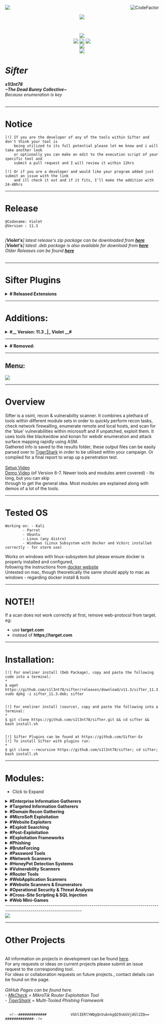 <img align="left" src="https://img.shields.io/badge/Author-s1l3nt78-blueviolet"><a href="https://www.codefactor.io/repository/github/s1l3nt78/sifter"><img align="right" src="https://www.codefactor.io/repository/github/s1l3nt78/sifter/badge" alt="CodeFactor" /></a><br/>
<p align="center"><img align="center" src="https://img.shields.io/badge/-The_Dead_Bunny_Collective-green"></p>
<br />
<p align="center">
	<img align="center" src="https://raw.githubusercontent.com/s1l3nt78/sifter/master/docs/sifter.png">
<br>
  	<img align="center" src="https://img.shields.io/github/issues/s1l3nt78/sifter">
  	<img align="center" src="https://img.shields.io/github/forks/s1l3nt78/sifter">
  	<img align="center" src="https://img.shields.io/github/stars/s1l3nt78/sifter">		  
<br>
	<img align="center" src="https://img.shields.io/badge/@Codename:-Violet-violet"><br />
	<img align="center" src="https://img.shields.io/badge/Version-11.3-red">
<!--	<img align="center" src="https://img.shields.io/badge/Revision--green">
--></p>

# *Sifter*
<strong><em>s1l3nt78</em></strong>
<br>
<strong><em>~The Dead Bunny Collective~</em></strong>
<br />
*Because enumeration is key*
<br>
<br>

---------------------------------------------------------------------------------------------------------------------

# Notice

	[!] If you are the developer of any of the tools within Sifter and don't think your tool is
	    being utilized to its full potential please let me know and i will take another look
	    or optionally you can make an edit to the execution script of your specific tool and
	    submit a pull request and I will review it within 12hrs

	[!] Or if you are a developer and would like your program added just submit an issue with the link
	    and ill check it out and if it fits, I'll make the addition with 24-48hrs

---------------------------------------------------------------------------------------------------------------------

# Release

	@Codename: Violet
	@Version : 11.3
<!--	@Revision: 3
-->
<br>
<em>[<strong>Violet's</strong>] latest release's zip package can be downloaded from <a href="https://github.com/s1l3nt78/sifter/archive/master.zip"><strong>here</strong></a></em>
<br />
<em>[<strong>Violet's</strong>] latest .deb package is also available for download from <a href="https://github.com/s1l3nt78/sifter/releases/download/v11.3/sifter_11.3.deb"><strong>here</strong></a></em>
<br />
<em>Older Releases can be found <a href="https://github.com/s1l3nt78/sifter/archive/"><strong>here</strong></a></em>
<br>
<br>

---------------------------------------------------------------------------------------------------------------------

# Sifter Plugins

<details>
	<summary><strong># Released Extensions</strong></summary>
- <a href="https://github.com/Sifter-Ex/g">G</a> - Sifter's <em>g</em> extension gives a GUI overlay
<br />&emsp;	'--> Built on top of <a href="https://github.com/GitSquared/edex-ui">eDEX-UI</a><br />
- <a href="https://github.com/Sifter-Ex/f">F</a> - Sifter's <em>f</em> extension provides the DanderFuzz Exploitational Plugin for Sifter
<br />&emsp; '--> Framework created by the <a href="#">EquationGroup</a> courtesy of <a href="#">The Shadow Brokers</a><br />
  - <a href="https://github.com/Sifter-Ex/mPlug">M</a> - Sifter's <em>m</em> extension provided malware analysis tools.<br />
  - <a href="https://github.com/Sifter-Ex/cPlug">C</a> - Sifter's <em>c</em> extension is just a small script allowing CobaltStrike to be added to exploitation frameworks.<br />
&emsp;&emsp;	<em>(A copy of CobaltStrike will <strong>NOT</strong> be provided, <strong>You must provide your own</strong>)</em>
</details>

---------------------------------------------------------------------------------------------------------------------

# Additions:
<details>
	<summary><strong>#__ Version: 11.3 _|_ Violet __# </strong></summary><br />
- <strong>Snaffler</strong> - Gather Windows computers from Active Directory, then searches out file shares, and whether you can read them.<br />
- <strong>WeblogicScanner</strong> - Weblogic Vulnerability Scanning Tool<br />
- <strong>Responder</strong> - LLMNR, NBT-NS and MDNS poisoner.<br />
- <strong>Vailyn</strong> - Multi-phased vulnerability analysis and LFI exploitation tool<br />
- <strong>Mitre-Attack Website</strong> - Provides basic navigation and annotation of ATT&CK matrices<br />
- <strong>DroneSploit</strong> (<em>Optional</em>)- Hacking techniques and exploits especially focused on drone hacking.<br />
<br />
- Typing <strong>info</strong> into any menu will bring up the Module Information Screen.<br />
- All Results can now be exported to Desktop and a backup zip package is created and time stamped.<br />
</em><br />
</details>

---------------------------------------------------------------------------------------------------------------------

<details>
<summary><strong># Removed:</strong></summary>
- BFAC
<br />- Maryam
<br />- ODIN
<br />- xRay
<br />- Removing redundant tools to make Sifter less bulky
</details>


---------------------------------------------------------------------------------------------------------------------

<h2>Menu:</h2>
<p>
<img align="center" src="https://raw.githubusercontent.com/s1l3nt78/sifter/master/docs/anon.png">
</p>

---------------------------------------------------------------------------------------------------------------------

# Overview

Sifter is a osint, recon & vulnerability scanner. It combines a plethara of tools within different module sets in order to quickly perform recon tasks, check network firewalling, enumerate remote and local hosts, and scan for the 'blue' vulnerabilities within microsoft and if unpatched, exploit them.  It uses tools like blackwidow and konan for webdir enumeration and attack surface mapping rapidly using ASM.
<br>
Gathered info is saved to the results folder, these output files can be easily parsed over to <a href="https://github.com/s1l3nt78/TigerShark">TigerShark</a> in order to be utilised within your campaign. Or compiled for a final report to wrap up a penetration test.
<br>
<br>
<a href="https://www.youtube.com/watch?v=YU-LYLjyO6c&t=8s">Setup Video</a>
<br>
<a href="https://youtu.be/QgAfqbxqbK0">Demo Video</a> (of Version 6-7. Newer tools and modules arent covered) - Its long, but you can skip
<br>
through to get the general idea. Most modules are explained along with demos of a lot of the tools.
<br>

---------------------------------------------------------------------------------------------------------------------

# Tested OS

	Working on: - Kali
		    - Parrot
		    - Ubuntu
		    - Linux (any distro)
		    - Windows (Linux Subsystem with Docker and VcXsrc installed correctly - for xterm use)

Works on windows with linux-subsystem but please ensure docker is properly installed and configured, <br />
following the instructions from <a href="https://docker.io">docker website</a><br />
Untested on mac, though theoretically the same should apply to mac as windows - regarding docker install & tools

---------------------------------------------------------------------------------------------------------------------

# NOTE!!

 If a scan does not work correctly at first, remove web-protocol from target. eg:
 <br>
 - use <strong>target.com</strong>
 - instead of <strong>https;//target.com</strong>

---------------------------------------------------------------------------------------------------------------------

# Installation:

	[!] For oneliner install (Deb Package), copy and paste the following code into a terminal:
	*
	$ wget https://github.com/s1l3nt78/sifter/releases/download/v11.3/sifter_11.3.deb; sudo dpkg -i sifter_11.3.deb; sifter


	[!] For oneliner install (source), copy and paste the following into a terminal:
	*
	$ git clone https://github.com/s1l3nt78/sifter.git && cd sifter && bash install.sh


	[!] Sifter Plugins can be found at https://github.com/Sifter-Ex
	[!] To install Sifter with plugins run:
	*
	$ git clone --recursive https://github.com/s1l3nt78/sifter; cd sifter; bash install.sh

----------------------------------------------------------------------------------------------------------------------

# Modules:
* Click to Expand

<details>
<summary><strong>#Enterprise Information Gatherers</strong></summary>
- <a href="https://github.com/laramies/theHarvester">theHarvester</a><br />
- <a href="https://github.com/j3ssie/Osmedeus">Osmedeus</a><br />
- <a href="https://github.com/bhavsec/reconspider">ReconSpider</a><br />
- <a href="https://github.com/Raikia/CredNinja">CredNinja</a><br />
- <a href="https://github.com/lockfale/OSINT-Framework">OSINT-Framework</a>
</details>

<details>
<summary>
<strong>#Targeted Information Gatherers</strong>
</summary>
- <a href="https://github.com/saeeddhqan/Maryam">Maryam</a><br />
- <a href="https://github.com/thewhiteh4t/seeker">Seeker</a><br />
- <a href="https://github.com/sherlock-project/sherlock">Sherlock</a><br />
- <a href="https://github.com/martinvigo/email2phonenumber">E2P (Email2Phone)</a><br />
- <a href="https://github.com/itsmehacker/CardPwn">CardPwn</a><br />
- <a href="https://github.com/kennbroorg/iKy">iKy</a><br />
- <a href="https://github.com/mxrch/GHunt">GHunt</a><br />
</details>

<details>
<summary>
<strong>#Domain Recon Gathering</strong></summary>
- <a href="https://github.com/elceef/dnstwist">DnsTwist</a><br />
- <a href="https://github.com/depthsecurity/armory">Armory</a><br />
- <a href="https://github.com/smicallef/spiderfoot">SpiderFoot</a><br />
- <a href="https://github.com/FooBallZ/pulsar">Pulsar</a><br />
- <a href="https://github.com/projectdiscovery/subfinder">SubFinder</a><br />
- <a href="https://github.com/Technowlogy-Pushpender/subdover">SubDover</a><br />
</p>
</details>

<details>
<summary>
<strong>#MicroSoft Exploitation</strong></summary>
- <a href="https://github.com/m8r0wn/ActiveReign">ActiveReign</a><br />
- <a href="https://github.com/Cyb0r9/ispy">iSpy</a><br />
- <a href="#">SMBGhost</a><br />
&emsp;&emsp;-- <a href="https://github.com/ioncube/SMBGhost">SMBGhost Scanner</a><br />
&emsp;&emsp;-- <a href="https://github.com/chompie1337/SMBGhost_RCE_PoC">SMBGhost Exploit</a><br />
</details>

<details>
<summary>
<strong>#Website Exploiters</strong></summary>
- <a href="#">DDoS</a><br />
&emsp;&emsp;-- <a href="https://github.com/s1l3nt78/Dark-Star">Dark-Star</a><br />
&emsp;&emsp;-- <a href="https://github.com/LimerBoy/Impulse">Impulse</a><br />
&emsp;&emsp;-- <a href="https://github.com/epsylon/ufonet">UFONet</a><br />
- <a href="https://github.com/tegal1337/NekoBotV1">NekoBot</a><br />
- <a href="https://github.com/capture0x/XSHOCK">xShock</a><br />
- <a href="https://github.com/anouarbensaad/vulnx">VulnX</a><br />
</details>

<details>
<summary>
<strong>#Exploit Searching</strong></summary>
- <a href="https://github.com/1N3/Findsploit">FindSploit</a><br />
- <a href="https://github.com/shodansploit/shodansploit">ShodanSploit</a><br />
</details>

<details>
<summary>
<strong>#Post-Exploitation</strong></summary>
- <a href="https://github.com/padovah4ck/CVE-2020-0683">EoP Exploit (Privilege Escalation Exploit)</a><br />
- Potatoes<br />
&emsp;&emsp;-- <a href="https://github.com/BeichenDream/BadPotato">BadPotato</a><br />
&emsp;&emsp;-- <a href="https://github.com/CCob/SweetPotato">SweetPotato</a><br />
- PEAS <br />
&emsp;&emsp;-- <a href="https://github.com/carlospolop/privilege-escalation-awesome-scripts-suite">winPEAS</a><br />
&emsp;&emsp;-- <a href="https://github.com/carlospolop/privilege-escalation-awesome-scripts-suite">linPEAS</a><br />
- <a href="https://github.com/S3cur3Th1sSh1t/WinPwn">WinPwn</a><br />
- <a href="https://github.com/Technowlogy-Pushpender/creds_harvester">CredHarvester</a><br />
- <a href="https://github.com/S3cur3Th1sSh1t/PowerSharpPack">PowerSharp</a><br />
- <a href="https://github.com/cyberark/ACLight">ACLight2</a><br />
- <a href="https://github.com/AdrianVollmer/PowerHub">PowerHub</a><br />
- <a href="https://github.com/Kevin-Robertson/InveighZero">InveighZero</a>		  
</details>

<details>
<summary>
<strong>#Exploitation Frameworks</strong></summary>
+ <a href="#">DanderFuzz</a> - Equation Group, Courtesy of the Shadow Brokers<br />
&emsp;&emsp;- FuzzBunch<br />
&emsp;&emsp;- Danderspritz<br />
	&emsp;(Provided by the <a href="https://github.com/Sifter-Ex/f">F</a> plugin.)<br />
<br />
+ <a href="#">CobaltStrike</a><br />
	&emsp; (Provided by the <a href="https://github.com/Sifter-Ex/cPlug">C</a> plugin.)<br />
+ <a href="https://github.com/nil0x42/phpsploit">PHPSploit</a><br />
+ <a href="https://github.com/entynetproject/thoron">Thoron</a><br />
+ <a href="https://metasploit.com">Metasploit</a><br />
</details>

<details>
<summary>
<strong>#Phishing</strong></summary>
+ <a href="https://github.com/s1l3nt78/TigerShark">TigerShark</a><br />
</details>

<details>
<summary>
<strong>#BruteForcing</strong></summary>
+ <a href="https://github.com/GitHackTools/BruteDum">BruteDUM</a><br />
+ <a href="https://github.com/wuseman/WBRUTER">WBruter</a><br />		  
</details>

<details>
<summary>
<strong>#Password Tools</strong></summary>
- <a href="https://github.com/sc0tfree/mentalist">Mentalist</a><br />
- <a href="https://github.com/k4m4/dcipher">DCipher</a><br />
- <a href="https://github.com/Ciphey/Ciphey">Ciphey</a><br />
</details>

<details>
<summary>
<strong>#Network Scanners</strong></summary>
- <a href="https://nmap.org">nMap</a><br />
- <a href="https://github.com/DeadNumbers/WebMap">WebMap</a><br />
- <a href="https://github.com/superhedgy/AttackSurfaceMapper">AttackSurfaceMapper</a><br />
- <a href="https://github.com/harleo/asnip">aSnip</a><br />
- <a href="https://github.com/EnableSecurity/wafw00f">wafw00f</a><br />
- <a href="#">Arp-Scan</a><br />
- <a href="https://www.github.com/josh0xA/Espionage">Espionage</a><br />
- <a href="https://github.com/intrigueio/intrigue-core">Intrigue-Core</a><br />
- <a href="https://github.com/SpiderLabs/Responder">Responder</a><br />
</details>

<details>
<summary>
<strong>#HoneyPot Detection Systems</strong></summary>
- <a href="https://github.com/aswinmguptha/HoneyCaught">HoneyCaught</a><br />
- <a href="https://github.com/MrSuicideParrot/SniffingBear">SniffingBear</a><br />
- <a href="https://github.com/Phype/telnet-iot-honeypot">HoneyTel (telnet-iot-honeypot)</a><br />
- <a href="https://github.com/hacklcx/HFish">HFish</a><br />
</details>

<details>
<summary>
<strong>#Vulnerability Scanners</strong></summary>
- <a href="https://github.com/cloudflare/flan">Flan</a><br />
- <a href="https://github.com/skavngr/rapidscan">Rapidscan</a><br />
- <a href="https://github.com/Yukinoshita47/Yuki-Chan-The-Auto-Pentest">Yuki-Chan</a><br />
- <a href="https://github.com/PowerScript/KatanaFramework">Katana-VF (Vulnerability Framework)</a><br />
- <a href="https://github.com/zdresearch/OWASP-Nettacker">OWASP-Nettacker</a><br />
- <a href="https://github.com/Technowlogy-Pushpender/CVE-2020-5902-Scanner">Big IP Remote Execution Scanner</a><br />
- <a href="https://github.com/0xn0ne/weblogicScanner">WeblogicScanner</a><br />
- <a href="https://github.com/VainlyStrain/Vailyn">Vailyn</a><br />
</details>

<details>
<summary>
<strong>#Router Tools</strong></summary>
- <a href="https://github.com/threat9/routersploit">RouterSploit</a><br />
- <a href="https://github.com/s1l3nt78/MkCheck">MkCheck</a><br />
- <a href="https://github.com/v1s1t0r1sh3r3/airgeddon">Airgeddon</a><br />
</details>

<details>
<summary>
<strong>#WebApplication Scanners</strong></summary>
- <a href="https://github.com/shenril/Sitadel">Sitadel</a><br />
- <a href="https://github.com/nyxgeek/onedrive_user_enum">OneFind</a><br />
- <a href="https://github.com/Technowlogy-Pushpender/aapfinder">AapFinder</a><br />
- <a href="https://github.com/yogeshojha/rengine">reNgine</a><br />
</details>

<details>
<summary>
<strong>#Website Scanners & Enumerators</strong></summary>
- <a href="https://github.com/sullo/nikto">Nikto</a><br />
- <a href="https://github.com/1N3/blackwidow">Blackwidow</a><br />
- <a href="#">Wordpress</a><br />
&emsp;&emsp;--- <a href="https://github.com/wpscanteam/wpscan">WPScan</a><br />
&emsp;&emsp;--- <a href="https://github.com/n00py/WPForce">WPForce/Yertle</a><br />
- <a href="https://github.com/Ekultek/Zeus-Scanner">Zeus-Scanner</a><br />
- <a href="#">Dirb</a><br />
- <a href="https://github.com/BullsEye0/dorks-eye">DorksEye</a><br />
- <a href="https://github.com/adnane-X-tebbaa/Katana">Katana-DS (Dork Scanner)</a><br />
</details>

<details>
<summary>
<strong>#Operational Security & Threat Analysis</strong></summary>
- <a href="https://github.com/QAX-A-Team/EventCleaner">EventCleaner</a><br />
- <a href="https://github.com/mike-goodwin/owasp-threat-dragon-desktop">Threat Dragon</a><br />
- <a href="https://github.com/dsnezhkov/TruffleSnout">TruffleSNout</a><br />
- <a href="https://github.com/SnaffCon/Snaffler">Snaffler</a><br />
- <a href="https://github.com/mitre-attack/attack-website">Mitre-Attack Website</a>
</details>

<details>
<summary>
<strong>#Cross-Site Scripting & SQL Injection</strong></summary>
- <em>SQLinjection</em><br />
&emsp;&emsp;--- <a href="https://github.com/WhitewidowScanner/whitewidow">WhiteWidow</a><br />
&emsp;&emsp;--- <a href="https://github.com/v3n0m-Scanner/V3n0M-Scanner">V3n0M-Scanner</a><br />
- <em>Cross-Site Scripting</em><br />
&emsp;&emsp;--- <a href="https://github.com/s0md3v/XSStrike">XSStrike</a><br />
&emsp;&emsp;--- <a href="https://github.com/dwisiswant0/findom-xss">finDOM-XSS</a><br />
&emsp;&emsp;--- <a href="https://github.com/PR0PH3CY33/XSS-Freak">XSS-Freak</a>
</details>

<details>
<summary>
<strong>#Web Mini-Games</strong></summary>
- This was added in order to have a fun way to pass time<br />
&ensp;during the more time intensive modules.<br />
&ensp;Such as nMap Full Port scan or a RapidScan run.
</details>
---------------------------------------------------------------------------------------------------------------------

<br />
<img align="middle" src="https://raw.githubusercontent.com/s1l3nt78/sifter/master/docs/help.png">
<br />

---------------------------------------------------------------------------------------------------------------------

# Other Projects
<br />
All information on projects in development can be found <a href="https://s1l3nt78.github.io">here</a>.
<br />
For any requests or ideas on current projects please submit an issue request to the corresponding tool.
<br />
For ideas or collaboration requests on future projects., contact details can be found on the page.
<br />
<br />
<em>GitHub Pages can be found here.
<br />
- <a href="https://s1l3nt78.github.io/MkCheck">MkCheck</a> = MikroTik Router Exploitation Tool
<br />
- <a href="https://s1l3nt78.github.io/TigerShark">TigerShark</a> = Multi-Tooled Phishing Framework</em>
<br />
<br />

	  <!--#############           VGhlIERlYWQgQnVubnkgQ29sbGVjdGl2ZQ==           #############--!>
